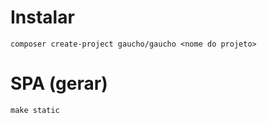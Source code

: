 # Instalar

```
composer create-project gaucho/gaucho <nome do projeto>
```

# SPA (gerar)

```
make static
```
